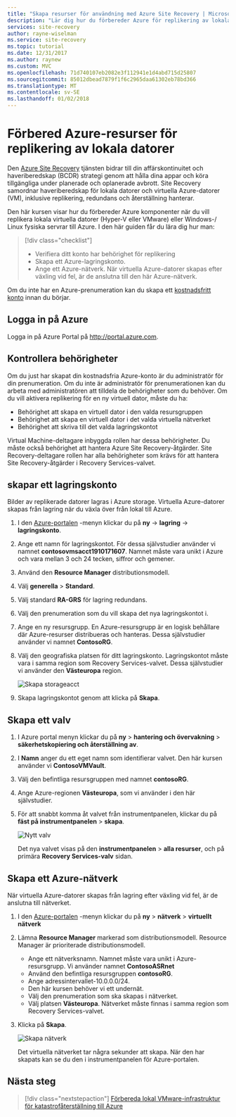 ```yaml
---
title: "Skapa resurser för användning med Azure Site Recovery | Microsoft Docs"
description: "Lär dig hur du förbereder Azure för replikering av lokala datorer med hjälp av Azure Site Recovery-tjänsten."
services: site-recovery
author: rayne-wiselman
ms.service: site-recovery
ms.topic: tutorial
ms.date: 12/31/2017
ms.author: raynew
ms.custom: MVC
ms.openlocfilehash: 71d740107eb2082e3f112941e1d4abd715d25807
ms.sourcegitcommit: 85012dbead7879f1f6c2965daa61302eb78bd366
ms.translationtype: MT
ms.contentlocale: sv-SE
ms.lasthandoff: 01/02/2018
---
```

# <a name="prepare-azure-resources-for-replication-of-on-premises-machines"></a>Förbered Azure-resurser för replikering av lokala datorer

Den [Azure Site Recovery](site-recovery-overview.md) tjänsten bidrar till din affärskontinuitet och haveriberedskap (BCDR) strategi genom att hålla dina appar och köra tillgängliga under planerade och oplanerade avbrott. Site Recovery samordnar haveriberedskap för lokala datorer och virtuella Azure-datorer (VM), inklusive replikering, redundans och återställning hanterar.

Den här kursen visar hur du förbereder Azure komponenter när du vill replikera lokala virtuella datorer (Hyper-V eller VMware) eller Windows-/ Linux fysiska servrar till Azure. I den här guiden får du lära dig hur man:

> [!div class="checklist"]
> * Verifiera ditt konto har behörighet för replikering
> * Skapa ett Azure-lagringskonto.
> * Ange ett Azure-nätverk. När virtuella Azure-datorer skapas efter växling vid fel, är de anslutna till den här Azure-nätverk.

Om du inte har en Azure-prenumeration kan du skapa ett [kostnadsfritt konto](https://azure.microsoft.com/pricing/free-trial/) innan du börjar.

## <a name="log-in-to-azure"></a>Logga in på Azure

Logga in på Azure Portal på http://portal.azure.com.

## <a name="verify-account-permissions"></a>Kontrollera behörigheter

Om du just har skapat din kostnadsfria Azure-konto är du administratör för din prenumeration. Om du inte är administratör för prenumerationen kan du arbeta med administratören att tilldela de behörigheter som du behöver. Om du vill aktivera replikering för en ny virtuell dator, måste du ha:

- Behörighet att skapa en virtuell dator i den valda resursgruppen
- Behörighet att skapa en virtuell dator i det valda virtuella nätverket
- Behörighet att skriva till det valda lagringskontot

Virtual Machine-deltagare inbyggda rollen har dessa behörigheter. Du måste också behörighet att hantera Azure Site Recovery-åtgärder. Site Recovery-deltagare rollen har alla behörigheter som krävs för att hantera Site Recovery-åtgärder i Recovery Services-valvet.

## <a name="create-a-storage-account"></a>skapar ett lagringskonto

Bilder av replikerade datorer lagras i Azure storage. Virtuella Azure-datorer skapas från lagring när du växla över från lokal till Azure.

1. I den [Azure-portalen](https://portal.azure.com) -menyn klickar du på **ny** -> **lagring** -> **lagringskonto**.
2. Ange ett namn för lagringskontot. För dessa självstudier använder vi namnet **contosovmsacct1910171607**. Namnet måste vara unikt i Azure och vara mellan 3 och 24 tecken, siffror och gemener.
3. Använd den **Resource Manager** distributionsmodell.
4. Välj **generella** > **Standard**.
5. Välj standard **RA-GRS** för lagring redundans.
6. Välj den prenumeration som du vill skapa det nya lagringskontot i.
7. Ange en ny resursgrupp. En Azure-resursgrupp är en logisk behållare där Azure-resurser distribueras och hanteras. Dessa självstudier använder vi namnet **ContosoRG**.
8. Välj den geografiska platsen för ditt lagringskonto. Lagringskontot måste vara i samma region som Recovery Services-valvet. Dessa självstudier vi använder den **Västeuropa** region.

   ![Skapa storageacct](media/tutorial-prepare-azure/create-storageacct.png)

9. Skapa lagringskontot genom att klicka på **Skapa**.

## <a name="create-a-vault"></a>Skapa ett valv

1. I Azure portal menyn klickar du på **ny** > **hantering och övervakning** >
    **säkerhetskopiering och återställning av**.
2. I **Namn** anger du ett eget namn som identifierar valvet. Den här kursen använder vi **ContosoVMVault**.
3. Välj den befintliga resursgruppen med namnet **contosoRG**.
4. Ange Azure-regionen **Västeuropa**, som vi använder i den här självstudier.
5. För att snabbt komma åt valvet från instrumentpanelen, klickar du på **fäst på instrumentpanelen** > **skapa**.

   ![Nytt valv](./media/tutorial-prepare-azure/new-vault-settings.png)

   Det nya valvet visas på den **instrumentpanelen** > **alla resurser**, och på primära **Recovery Services-valv** sidan.

## <a name="set-up-an-azure-network"></a>Skapa ett Azure-nätverk

När virtuella Azure-datorer skapas från lagring efter växling vid fel, är de anslutna till nätverket.

1. I den [Azure-portalen](https://portal.azure.com) -menyn klickar du på **ny** > **nätverk** >
    **virtuellt nätverk**
2. Lämna **Resource Manager** markerad som distributionsmodell. Resource Manager är prioriterade distributionsmodell.
   - Ange ett nätverksnamn. Namnet måste vara unikt i Azure-resursgrupp. Vi använder namnet **ContosoASRnet**
   - Använd den befintliga resursgruppen **contosoRG**.
   - Ange adressintervallet-10.0.0.0/24.
   - Den här kursen behöver vi ett undernät.
   - Välj den prenumeration som ska skapas i nätverket.
   - Välj platsen **Västeuropa**. Nätverket måste finnas i samma region som Recovery Services-valvet.
3. Klicka på **Skapa**.

   ![Skapa nätverk](media/tutorial-prepare-azure/create-network.png)

   Det virtuella nätverket tar några sekunder att skapa. När den har skapats kan se du den i instrumentpanelen för Azure-portalen.

## <a name="next-steps"></a>Nästa steg

> [!div class="nextstepaction"]
> [Förbereda lokal VMware-infrastruktur för katastrofåterställning till Azure](tutorial-prepare-on-premises-vmware.md)
